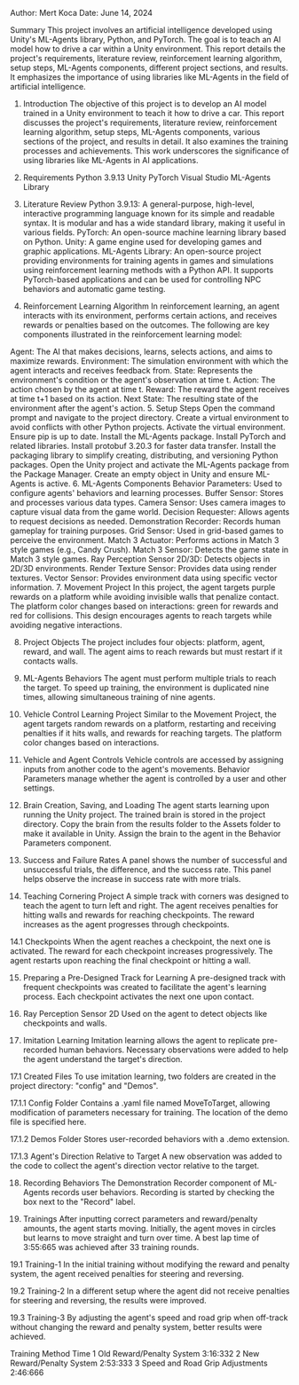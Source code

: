 Author: Mert Koca
Date: June 14, 2024

Summary
This project involves an artificial intelligence developed using Unity's ML-Agents library, Python, and PyTorch. The goal is to teach an AI model how to drive a car within a Unity environment. This report details the project's requirements, literature review, reinforcement learning algorithm, setup steps, ML-Agents components, different project sections, and results. It emphasizes the importance of using libraries like ML-Agents in the field of artificial intelligence.

1. Introduction
The objective of this project is to develop an AI model trained in a Unity environment to teach it how to drive a car. This report discusses the project's requirements, literature review, reinforcement learning algorithm, setup steps, ML-Agents components, various sections of the project, and results in detail. It also examines the training processes and achievements. This work underscores the significance of using libraries like ML-Agents in AI applications.

2. Requirements
Python 3.9.13
Unity
PyTorch
Visual Studio
ML-Agents Library
3. Literature Review
Python 3.9.13: A general-purpose, high-level, interactive programming language known for its simple and readable syntax. It is modular and has a wide standard library, making it useful in various fields.
PyTorch: An open-source machine learning library based on Python.
Unity: A game engine used for developing games and graphic applications.
ML-Agents Library: An open-source project providing environments for training agents in games and simulations using reinforcement learning methods with a Python API. It supports PyTorch-based applications and can be used for controlling NPC behaviors and automatic game testing.
4. Reinforcement Learning Algorithm
In reinforcement learning, an agent interacts with its environment, performs certain actions, and receives rewards or penalties based on the outcomes. The following are key components illustrated in the reinforcement learning model:

Agent: The AI that makes decisions, learns, selects actions, and aims to maximize rewards.
Environment: The simulation environment with which the agent interacts and receives feedback from.
State: Represents the environment's condition or the agent's observation at time t.
Action: The action chosen by the agent at time t.
Reward: The reward the agent receives at time t+1 based on its action.
Next State: The resulting state of the environment after the agent's action.
5. Setup Steps
Open the command prompt and navigate to the project directory.
Create a virtual environment to avoid conflicts with other Python projects.
Activate the virtual environment.
Ensure pip is up to date.
Install the ML-Agents package.
Install PyTorch and related libraries.
Install protobuf 3.20.3 for faster data transfer.
Install the packaging library to simplify creating, distributing, and versioning Python packages.
Open the Unity project and activate the ML-Agents package from the Package Manager.
Create an empty object in Unity and ensure ML-Agents is active.
6. ML-Agents Components
Behavior Parameters: Used to configure agents' behaviors and learning processes.
Buffer Sensor: Stores and processes various data types.
Camera Sensor: Uses camera images to capture visual data from the game world.
Decision Requester: Allows agents to request decisions as needed.
Demonstration Recorder: Records human gameplay for training purposes.
Grid Sensor: Used in grid-based games to perceive the environment.
Match 3 Actuator: Performs actions in Match 3 style games (e.g., Candy Crush).
Match 3 Sensor: Detects the game state in Match 3 style games.
Ray Perception Sensor 2D/3D: Detects objects in 2D/3D environments.
Render Texture Sensor: Provides data using render textures.
Vector Sensor: Provides environment data using specific vector information.
7. Movement Project
In this project, the agent targets purple rewards on a platform while avoiding invisible walls that penalize contact. The platform color changes based on interactions: green for rewards and red for collisions. This design encourages agents to reach targets while avoiding negative interactions.

8. Project Objects
The project includes four objects: platform, agent, reward, and wall. The agent aims to reach rewards but must restart if it contacts walls.

9. ML-Agents Behaviors
The agent must perform multiple trials to reach the target. To speed up training, the environment is duplicated nine times, allowing simultaneous training of nine agents.

10. Vehicle Control Learning Project
Similar to the Movement Project, the agent targets random rewards on a platform, restarting and receiving penalties if it hits walls, and rewards for reaching targets. The platform color changes based on interactions.

11. Vehicle and Agent Controls
Vehicle controls are accessed by assigning inputs from another code to the agent's movements. Behavior Parameters manage whether the agent is controlled by a user and other settings.

12. Brain Creation, Saving, and Loading
The agent starts learning upon running the Unity project. The trained brain is stored in the project directory.
Copy the brain from the results folder to the Assets folder to make it available in Unity.
Assign the brain to the agent in the Behavior Parameters component.
13. Success and Failure Rates
A panel shows the number of successful and unsuccessful trials, the difference, and the success rate. This panel helps observe the increase in success rate with more trials.

14. Teaching Cornering Project
A simple track with corners was designed to teach the agent to turn left and right. The agent receives penalties for hitting walls and rewards for reaching checkpoints. The reward increases as the agent progresses through checkpoints.

14.1 Checkpoints
When the agent reaches a checkpoint, the next one is activated. The reward for each checkpoint increases progressively. The agent restarts upon reaching the final checkpoint or hitting a wall.

15. Preparing a Pre-Designed Track for Learning
A pre-designed track with frequent checkpoints was created to facilitate the agent's learning process. Each checkpoint activates the next one upon contact.

16. Ray Perception Sensor 2D
Used on the agent to detect objects like checkpoints and walls.

17. Imitation Learning
Imitation learning allows the agent to replicate pre-recorded human behaviors. Necessary observations were added to help the agent understand the target's direction.

17.1 Created Files
To use imitation learning, two folders are created in the project directory: "config" and "Demos".

17.1.1 Config Folder
Contains a .yaml file named MoveToTarget, allowing modification of parameters necessary for training. The location of the demo file is specified here.

17.1.2 Demos Folder
Stores user-recorded behaviors with a .demo extension.

17.1.3 Agent's Direction Relative to Target
A new observation was added to the code to collect the agent's direction vector relative to the target.

18. Recording Behaviors
The Demonstration Recorder component of ML-Agents records user behaviors. Recording is started by checking the box next to the "Record" label.

19. Trainings
After inputting correct parameters and reward/penalty amounts, the agent starts moving. Initially, the agent moves in circles but learns to move straight and turn over time. A best lap time of 3:55:665 was achieved after 33 training rounds.

19.1 Training-1
In the initial training without modifying the reward and penalty system, the agent received penalties for steering and reversing.

19.2 Training-2
In a different setup where the agent did not receive penalties for steering and reversing, the results were improved.

19.3 Training-3
By adjusting the agent's speed and road grip when off-track without changing the reward and penalty system, better results were achieved.

Training	Method	Time
1	Old Reward/Penalty System	3:16:332
2	New Reward/Penalty System	2:53:333
3	Speed and Road Grip Adjustments	2:46:666
